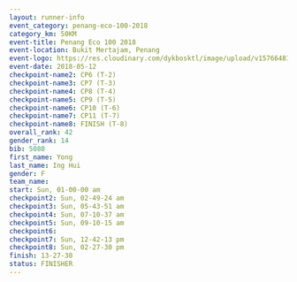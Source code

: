 ```yaml
--- 
layout: runner-info 
event_category: penang-eco-100-2018 
category_km: 50KM 
event-title: Penang Eco 100 2018 
event-location: Bukit Mertajam, Penang 
event-logo: https://res.cloudinary.com/dykbosktl/image/upload/v1576648106/Logo/Logo_lovxhg.jpg 
event-date: 2018-05-12 
checkpoint-name2: CP6 (T-2) 
checkpoint-name3: CP7 (T-3) 
checkpoint-name4: CP8 (T-4) 
checkpoint-name5: CP9 (T-5) 
checkpoint-name6: CP10 (T-6) 
checkpoint-name7: CP11 (T-7) 
checkpoint-name8: FINISH (T-8) 
overall_rank: 42
gender_rank: 14
bib: 5080
first_name: Yong
last_name: Ing Hui
gender: F
team_name: 
start: Sun, 01-00-00 am
checkpoint2: Sun, 02-49-24 am
checkpoint3: Sun, 05-43-51 am
checkpoint4: Sun, 07-10-37 am
checkpoint5: Sun, 09-10-15 am
checkpoint6: 
checkpoint7: Sun, 12-42-13 pm
checkpoint8: Sun, 02-27-30 pm
finish: 13-27-30
status: FINISHER
--- 
```

